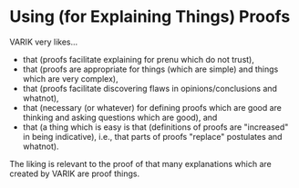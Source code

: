 Using (for Explaining Things) Proofs
====================================

VARIK very likes...

* that (proofs facilitate explaining for prenu which do not trust),
* that (proofs are appropriate for things (which are simple) and things which are very complex),
* that (proofs facilitate discovering flaws in opinions/conclusions and whatnot),
* that (necessary (or whatever) for defining proofs which are good are thinking and asking questions which are good), and
* that (a thing which is easy is that (definitions of proofs are "increased" in being indicative), i.e., that parts of proofs "replace" postulates and whatnot).

The liking is relevant to the proof of that many explanations which are created by VARIK are proof things.

